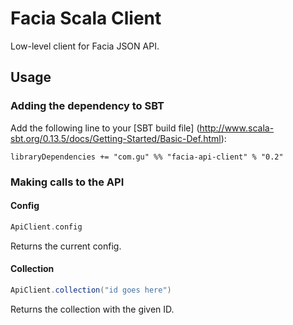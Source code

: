 Facia Scala Client
==================

Low-level client for Facia JSON API.

Usage
-----

### Adding the dependency to SBT

Add the following line to your [SBT build file] (http://www.scala-sbt.org/0.13.5/docs/Getting-Started/Basic-Def.html):

    libraryDependencies += "com.gu" %% "facia-api-client" % "0.2"

### Making calls to the API

#### Config

```scala
ApiClient.config
```

Returns the current config.

#### Collection

```scala
ApiClient.collection("id goes here")
```

Returns the collection with the given ID.
